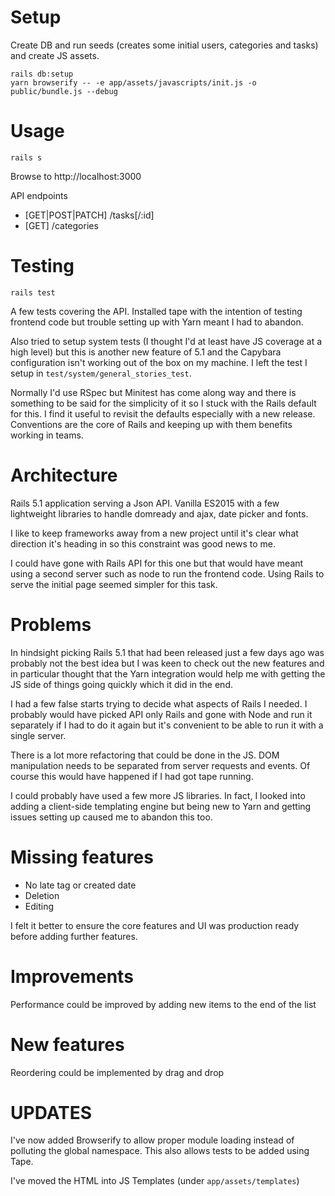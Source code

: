 # Setup

Create DB and run seeds (creates some initial users, categories
and tasks) and create JS assets.

    rails db:setup
    yarn browserify -- -e app/assets/javascripts/init.js -o public/bundle.js --debug

# Usage

    rails s

Browse to http://localhost:3000

API endpoints

* [GET|POST|PATCH] /tasks[/:id]
* [GET] /categories

# Testing

    rails test

A few tests covering the API. Installed tape with the intention of testing
frontend code but trouble setting up with Yarn meant I had to abandon.

Also tried to setup system tests (I thought I'd at least have JS coverage at a
high level) but this is another new feature of 5.1 and the Capybara
configuration isn't working out of the box on my machine. I left the test I
setup in `test/system/general_stories_test`.

Normally I'd use RSpec but Minitest has come along way and there is something
to be said for the simplicity of it so I stuck with the Rails default for this.
I find it useful to revisit the defaults especially with a new release.
Conventions  are the core of Rails and keeping up with them benefits working in
teams.

# Architecture

Rails 5.1 application serving a Json API. Vanilla ES2015 with a few lightweight
libraries to handle domready and ajax, date picker and fonts.

I like to keep frameworks away from a new project until it's clear what
direction it's heading in so this constraint was good news to me.

I could have gone with Rails API for this one but that would have meant using
a second server such as node to run the frontend code. Using Rails to serve
the initial page seemed simpler for this task.

# Problems

In hindsight picking Rails 5.1 that had been released just a few days ago was
probably not the best idea but I was keen to check out the new features and in
particular thought that the Yarn integration would help me with getting the JS
side of things going quickly which it did in the end.

I had a few false starts trying to decide what aspects of Rails I needed. I
probably would have picked API only Rails and gone with Node and run it
separately if I had to do it again but it's convenient to be able to run
it with a single server.

There is a lot more refactoring that could be done in the JS. DOM manipulation
needs to be separated from server requests and events. Of course this would have
happened if I had got tape running.

I could probably have used a few more JS libraries. In fact, I looked into
adding a client-side templating engine but being new to Yarn and getting issues
setting up caused me to abandon this too.

# Missing features

* No late tag or created date
* Deletion
* Editing

I felt it better to ensure the core features and UI was production ready before
adding further features.

# Improvements

Performance could be improved by adding new items to the end of the list

# New features

Reordering could be implemented by drag and drop

# UPDATES

I've now added Browserify to allow proper module loading instead of polluting
the global namespace. This also allows tests to be added using Tape.

I've moved the HTML into JS Templates (under `app/assets/templates`)
